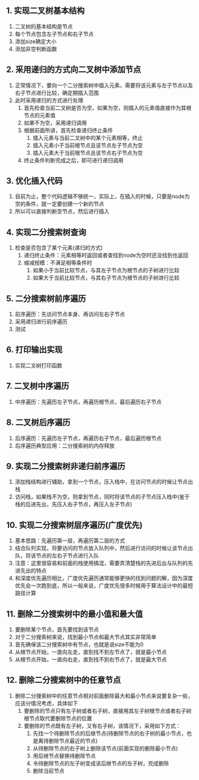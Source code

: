 ## 1. 实现二叉树基本结构
1. 二叉树的基本结构是节点
2. 每个节点包含左子节点和右子节点
3. 添加size确定大小
4. 添加非空判断函数
## 2. 采用递归的方式向二叉树中添加节点
1. 正常情况下，要向一个二分搜索树中插入元素，需要将该元素与左子节点以及右子节点进行比较，确定期插入范围
2. 此时采用递归的方式进行处理
    1. 首先检查当前二叉树是否为空，如果为空，则插入的元素值直接作为其根节点的元素值
    2. 如果不为空，采用递归调用
    3. 根据前面所讲，首先检查递归终止条件
        1. 插入元素与当前二叉树中的某个元素相等，终止
        2. 插入元素小于当前根节点且该节点左子节点为空
        3. 插入元素大于当前根节点且该节点右子节点为空
    4. 终止条件判断完成之后，即可进行递归调用    
## 3. 优化插入代码
1. 目前为止，整个代码逻辑不够统一，实际上，在插入的时候，只要是node为空的条件，就一定要创建一个新的节点
2. 所以可以直接判断空节点，然后进行插入
## 4. 实现二分搜索树查询
1. 检查是否包含了某个元素(递归的方式)
    1. 递归终止条件：元素相等时返回或者查找到node为空时还没找到也返回
    2. 缩减规模：不满足相等条件时
        1. 如果小于当前比较节点，与其左子节点为根节点的子树进行比较
        2. 如果大于当前比较节点，与其右子节点为根节点的子树进行比较
## 5. 二分搜索树前序遍历
1. 前序遍历：先访问节点本身、再访问左右子节点
2. 采用递归进行前序遍历
3. 测试
## 6. 打印输出实现
1. 实现二叉树打印函数        
## 7. 二叉树中序遍历
1. 中序遍历：先遍历左子节点，再遍历根节点，最后遍历右子节点
## 8. 二叉树后序遍历
1. 后序遍历：先遍历左子节点，再遍历右子节点，最后遍历根节点
2. 后序遍历典型应用：二分搜索树的内存释放
## 9. 实现二分搜索树非递归前序遍历
1. 添加栈结构进行辅助，拿到一个节点，压入栈中，在访问节点的时候让节点出栈
2. 访问栈，如果栈不为空，则拿到节点，同时将该节点的子节点压入栈中(鉴于栈的后进先出，先压入右子节点，再压入左子节点)
## 10. 实现二分搜索树层序遍历(广度优先)
1. 基本思路：先遍历第一层，再遍历第二层的方式
2. 结合队列实现，将要访问的节点放入队列中，然后进行访问的时候让该节点出队，将该节点的左右子节点进行入队
3. 注意：这里很容易和前面的栈使用搞混，需要弄清楚栈的先进后出与队列的先进先出的特点
4. 和深度优先遍历相比，广度优先遍历通常能够更快的找到问题的解，因为深度优先会一次跑到底，所以一般来说，广度优先很多时候用于算法设计中的最短路径计算
## 11. 删除二分搜索树中的最小值和最大值
1. 要删除某个节点，首先要找到该节点
2. 对于二分搜索树来说，找到最小节点和最大节点其实非常简单
3. 首先确保该二分搜索树中有节点，也就是说size不能为0
4. 从根节点开始，一直向左走，直到找不到左节点了，就是最小节点
5. 从根节点开始，一直向右走，直到找不到右节点了，就是最大节点
## 12. 删除二分搜索树中的任意节点
1. 删除二分搜索树中的任意节点相对前面删除最大和最小节点来说要复杂一些，应该分情况考虑，具体如下
    1. 要删除的节点只有左子树或者右子树，直接用其左子树根节点或者右子树根节点取代要删除节点的位置
    2. 要删除的节点既有左子树，又有右子树，该情况下，采用如下方式：
        1. 先找一个待删除节点的后继节点(待删除节点的右子树的最小节点，也是离待删除节点最近的节点)
        2. 从待删除节点的右子树上删除该节点(前面实现的删除最小节点)
        3. 用后继节点替换待删除节点
        4. 令待删除节点的左子树变成该后继节点的左子树，完成删除
        5. 删除当前节点
        